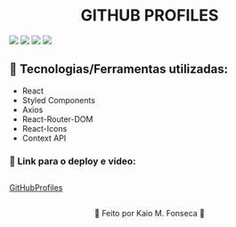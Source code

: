 <h1 align=center> GITHUB PROFILES </h1>

<img src="https://user-images.githubusercontent.com/88200985/197270084-f2075eab-85a3-4bba-ae48-689e2549ef34.JPG"/>
<img src="https://user-images.githubusercontent.com/88200985/197270107-ed43e56b-ada9-4568-b2bc-21753545c655.JPG"/>
<img src="https://user-images.githubusercontent.com/88200985/197270049-dd3bed79-9dd7-4a96-8793-d9d63fa26429.JPG"/>
<img src="https://user-images.githubusercontent.com/88200985/197270137-0ce5fd07-a952-4af3-9e04-96a76cc0dc05.JPG"/>

## 🤖 Tecnologias/Ferramentas utilizadas:

- React
- Styled Components
- Axios
- React-Router-DOM
- React-Icons
- Context API

### 🤖 Link para o deploy e vídeo:

##

[GitHubProfiles](https://reactgithubprofiles.netlify.app/)

##

<p align="center">👾 Feito por Kaio M. Fonseca 👾</p>
